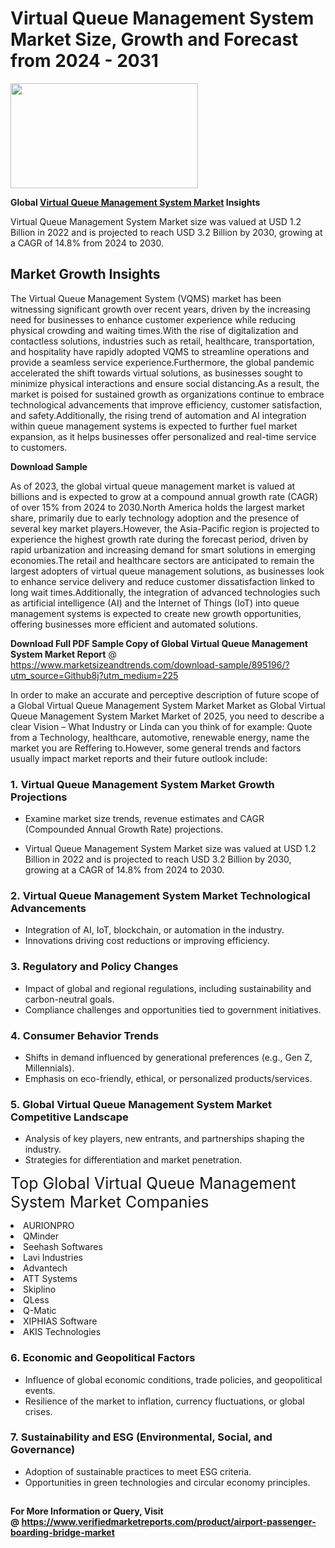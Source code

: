 <H1>Virtual Queue Management System Market Size, Growth and Forecast from 2024 - 2031</H1><img class="aligncenter size-medium wp-image-584254" src="https://thirdeyenews.in/wp-content/uploads/2024/09/Global-Market-Research-300x168.jpeg" alt="" width="300" height="168" /><p><strong>Global&nbsp;<a href="https://www.marketsizeandtrends.com/download-sample/895196/?utm_source=Github8j?utm_medium=225">Virtual Queue Management System Market</a> Insights</strong></p><p>Virtual Queue Management System Market size was valued at USD 1.2 Billion in 2022 and is projected to reach USD 3.2 Billion by 2030, growing at a CAGR of 14.8% from 2024 to 2030.</p><p><h2>Market Growth Insights</h2> <p>The Virtual Queue Management System (VQMS) market has been witnessing significant growth over recent years, driven by the increasing need for businesses to enhance customer experience while reducing physical crowding and waiting times.With the rise of digitalization and contactless solutions, industries such as retail, healthcare, transportation, and hospitality have rapidly adopted VQMS to streamline operations and provide a seamless service experience.Furthermore, the global pandemic accelerated the shift towards virtual solutions, as businesses sought to minimize physical interactions and ensure social distancing.As a result, the market is poised for sustained growth as organizations continue to embrace technological advancements that improve efficiency, customer satisfaction, and safety.Additionally, the rising trend of automation and AI integration within queue management systems is expected to further fuel market expansion, as it helps businesses offer personalized and real-time service to customers.</p> <p><strong>Download Sample</strong></p> <p>As of 2023, the global virtual queue management market is valued at billions and is expected to grow at a compound annual growth rate (CAGR) of over 15% from 2024 to 2030.North America holds the largest market share, primarily due to early technology adoption and the presence of several key market players.However, the Asia-Pacific region is projected to experience the highest growth rate during the forecast period, driven by rapid urbanization and increasing demand for smart solutions in emerging economies.The retail and healthcare sectors are anticipated to remain the largest adopters of virtual queue management solutions, as businesses look to enhance service delivery and reduce customer dissatisfaction linked to long wait times.Additionally, the integration of advanced technologies such as artificial intelligence (AI) and the Internet of Things (IoT) into queue management systems is expected to create new growth opportunities, offering businesses more efficient and automated solutions.</p> <p><span class=""><strong>Download Full PDF Sample Copy of Global Virtual Queue Management System Market Report</strong> @ <a href="https://www.marketsizeandtrends.com/download-sample/895196/?utm_source=Github8j?utm_medium=225" target="_blank">https://www.marketsizeandtrends.com/download-sample/895196/?utm_source=Github8j?utm_medium=225</a></span></p><p>In order to make an accurate and perceptive description of future scope of a Global&nbsp;Virtual Queue Management System Market Market as Global&nbsp;Virtual Queue Management System Market Market of 2025, you need to describe a clear Vision &ndash; What Industry or Linda can you think of for example: Quote from a Technology, healthcare, automotive, renewable energy, name the market you are Reffering to.However, some general trends and factors usually impact market reports and their future outlook include:</p><h3>1.&nbsp;<strong>Virtual Queue Management System Market Growth Projections</strong></h3><ul><li>Examine market size trends, revenue estimates and CAGR (Compounded Annual Growth Rate) projections.</li><li><p>Virtual Queue Management System Market size was valued at USD 1.2 Billion in 2022 and is projected to reach USD 3.2 Billion by 2030, growing at a CAGR of 14.8% from 2024 to 2030.</p></li></ul><h3>2.&nbsp;<strong>Virtual Queue Management System Market Technological Advancements</strong></h3><ul><li>Integration of AI, IoT, blockchain, or automation in the industry.</li><li>Innovations driving cost reductions or improving efficiency.</li></ul><h3>3.&nbsp;<strong>Regulatory and Policy Changes</strong></h3><ul><li>Impact of global and regional regulations, including sustainability and carbon-neutral goals.</li><li>Compliance challenges and opportunities tied to government initiatives.</li></ul><h3>4.&nbsp;<strong>Consumer Behavior Trends</strong></h3><ul><li>Shifts in demand influenced by generational preferences (e.g., Gen Z, Millennials).</li><li>Emphasis on eco-friendly, ethical, or personalized products/services.</li></ul><h3>5.&nbsp;<strong>Global Virtual Queue Management System Market Competitive Landscape</strong></h3><ul><li>Analysis of key players, new entrants, and partnerships shaping the industry.</li><li>Strategies for differentiation and market penetration.</li></ul><p data-pm-slice="1 1 []"><span style="color: inherit; font-family: inherit; font-size: 25px;">Top Global Virtual Queue Management System Market Companies</span></p><div class="" data-test-id=""><p><li>AURIONPRO</li><li> QMinder</li><li> Seehash Softwares</li><li> Lavi Industries</li><li> Advantech</li><li> ATT Systems</li><li> Skiplino</li><li> QLess</li><li> Q-Matic</li><li> XIPHIAS Software</li><li> AKIS Technologies</li></p></div><h3>6.&nbsp;<strong>Economic and Geopolitical Factors</strong></h3><ul><li>Influence of global economic conditions, trade policies, and geopolitical events.</li><li>Resilience of the market to inflation, currency fluctuations, or global crises.</li></ul><h3>7.&nbsp;<strong>Sustainability and ESG (Environmental, Social, and Governance)</strong></h3><ul><li>Adoption of sustainable practices to meet ESG criteria.</li><li>Opportunities in green technologies and circular economy principles.</li></ul><h2><strong style="font-size: 14px;">For More Information or Query, Visit @&nbsp;</strong><a style="background-color: #ffffff; font-size: 14px;" href="https://www.marketsizeandtrends.com/report/virtual-queue-management-system-market-/" target="_blank">https://www.verifiedmarketreports.com/product/airport-passenger-boarding-bridge-market</a></h2>